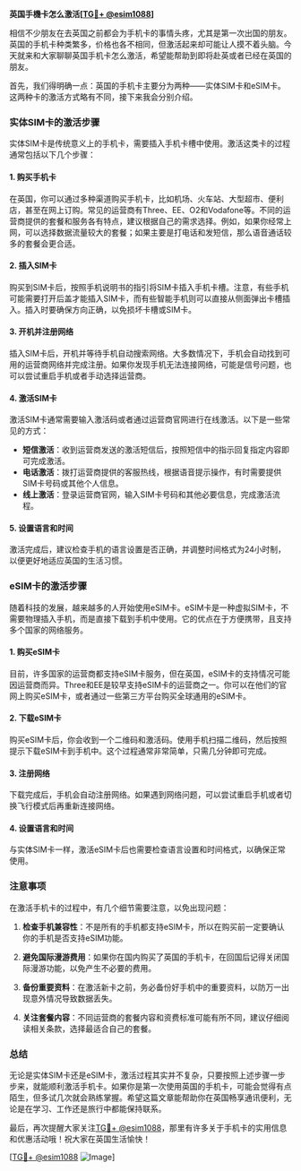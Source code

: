 **英国手機卡怎么激活[[TG💪+ @esim1088](https://t.me/s/esim1088)]**

相信不少朋友在去英国之前都会为手机卡的事情头疼，尤其是第一次出国的朋友。英国的手机卡种类繁多，价格也各不相同，但激活起来却可能让人摸不着头脑。今天就来和大家聊聊英国手机卡怎么激活，希望能帮助到即将赴英或者已经在英国的朋友。

首先，我们得明确一点：英国的手机卡主要分为两种——实体SIM卡和eSIM卡。这两种卡的激活方式略有不同，接下来我会分别介绍。

### 实体SIM卡的激活步骤

实体SIM卡是传统意义上的手机卡，需要插入手机卡槽中使用。激活这类卡的过程通常包括以下几个步骤：

#### 1. 购买手机卡
在英国，你可以通过多种渠道购买手机卡，比如机场、火车站、大型超市、便利店，甚至在网上订购。常见的运营商有Three、EE、O2和Vodafone等。不同的运营商提供的套餐和服务各有特点，建议根据自己的需求选择。例如，如果你经常上网，可以选择数据流量较大的套餐；如果主要是打电话和发短信，那么语音通话较多的套餐会更合适。

#### 2. 插入SIM卡
购买到SIM卡后，按照手机说明书的指引将SIM卡插入手机卡槽。注意，有些手机可能需要打开后盖才能插入SIM卡，而有些智能手机则可以直接从侧面弹出卡槽插入。插入时要确保方向正确，以免损坏卡槽或SIM卡。

#### 3. 开机并注册网络
插入SIM卡后，开机并等待手机自动搜索网络。大多数情况下，手机会自动找到可用的运营商网络并完成注册。如果你发现手机无法连接网络，可能是信号问题，也可以尝试重启手机或者手动选择运营商。

#### 4. 激活SIM卡
激活SIM卡通常需要输入激活码或者通过运营商官网进行在线激活。以下是一些常见的方式：

- **短信激活**：收到运营商发送的激活短信后，按照短信中的指示回复指定内容即可完成激活。
- **电话激活**：拨打运营商提供的客服热线，根据语音提示操作，有时需要提供SIM卡号码或其他个人信息。
- **线上激活**：登录运营商官网，输入SIM卡号码和其他必要信息，完成激活流程。

#### 5. 设置语言和时间
激活完成后，建议检查手机的语言设置是否正确，并调整时间格式为24小时制，以便更好地适应英国的生活习惯。

### eSIM卡的激活步骤

随着科技的发展，越来越多的人开始使用eSIM卡。eSIM卡是一种虚拟SIM卡，不需要物理插入手机，而是直接下载到手机中使用。它的优点在于方便携带，且支持多个国家的网络服务。

#### 1. 购买eSIM卡
目前，许多国家的运营商都支持eSIM卡服务，但在英国，eSIM卡的支持情况可能因运营商而异。Three和EE是较早支持eSIM卡的运营商之一。你可以在他们的官网上购买eSIM卡，或者通过一些第三方平台购买全球通用的eSIM卡。

#### 2. 下载eSIM卡
购买eSIM卡后，你会收到一个二维码和激活码。使用手机扫描二维码，然后按照提示下载eSIM卡到手机中。这个过程通常非常简单，只需几分钟即可完成。

#### 3. 注册网络
下载完成后，手机会自动注册网络。如果遇到网络问题，可以尝试重启手机或者切换飞行模式后再重新连接网络。

#### 4. 设置语言和时间
与实体SIM卡一样，激活eSIM卡后也需要检查语言设置和时间格式，以确保正常使用。

### 注意事项

在激活手机卡的过程中，有几个细节需要注意，以免出现问题：

1. **检查手机兼容性**：不是所有的手机都支持eSIM卡，所以在购买前一定要确认你的手机是否支持eSIM功能。
   
2. **避免国际漫游费用**：如果你在国内购买了英国的手机卡，在回国后记得关闭国际漫游功能，以免产生不必要的费用。

3. **备份重要资料**：在激活新卡之前，务必备份好手机中的重要资料，以防万一出现意外情况导致数据丢失。

4. **关注套餐内容**：不同运营商的套餐内容和资费标准可能有所不同，建议仔细阅读相关条款，选择最适合自己的套餐。

### 总结

无论是实体SIM卡还是eSIM卡，激活过程其实并不复杂，只要按照上述步骤一步步来，就能顺利激活手机卡。如果你是第一次使用英国的手机卡，可能会觉得有点陌生，但多试几次就会熟练掌握。希望这篇文章能帮助你在英国畅享通讯便利，无论是在学习、工作还是旅行中都能保持联系。

最后，再次提醒大家关注[TG💪+ @esim1088](https://t.me/s/esim1088)，那里有许多关于手机卡的实用信息和优惠活动哦！祝大家在英国生活愉快！

[[TG💪+ @esim1088](https://t.me/s/esim1088) ![Image](https://i.postimg.cc/4NQfJmqS/Snipaste-2025-05-13-00-14-12.png)]